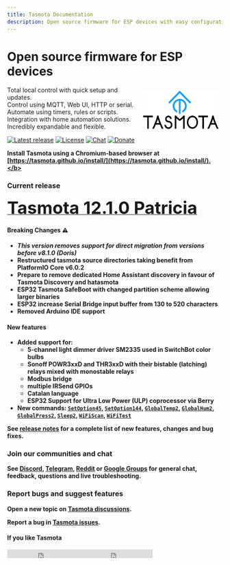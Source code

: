 ```yaml
---
title: Tasmota Documentation
description: Open source firmware for ESP devices with easy configuration using webUI, OTA updates, automation using timers or rules, expandability and entirely local control over MQTT, HTTP, serial or KNX.
---
```

# Open source firmware for ESP devices

<img style="margin: 10px 10px; float:right; width:35%" src="_media/frontlogo.svg" alt="Tasmota Logo"></img>
Total local control with quick setup and updates.    
Control using MQTT, Web UI, HTTP or serial.    
Automate using timers, rules or scripts.    
Integration with home automation solutions.    
Incredibly expandable and flexible.     

[![Latest release](https://img.shields.io/github/downloads/arendst/Tasmota/total.svg?style=flat-square&color=green)](http://ota.tasmota.com/tasmota/release)
[![License](https://img.shields.io/github/license/arendst/Tasmota.svg?style=flat-square)](https://github.com/arendst/Tasmota/blob/development/LICENSE.txt)
[![Chat](https://img.shields.io/discord/479389167382691863.svg?style=flat-square&color=blueviolet)](https://discord.gg/Ks2Kzd4)
[![Donate](https://img.shields.io/badge/donate-PayPal-blue.svg?style=flat-square)](https://paypal.me/tasmota)

<b>Install Tasmota using a Chromium-based browser at [https://tasmota.github.io/install/](https://tasmota.github.io/install/).</b>    

### Current release 
<a href="http://ota.tasmota.com/tasmota/release-12.1.0/"><span style="font-size:40px;">Tasmota 12.1.0 Patricia</span></a><br>

#### Breaking Changes :warning: 
- ***This version removes support for direct migration from versions before v8.1.0 (Doris)*** 
- Restructured tasmota source directories taking benefit from PlatformIO Core v6.0.2
- Prepare to remove dedicated Home Assistant discovery in favour of Tasmota Discovery and hatasmota
- ESP32 Tasmota SafeBoot with changed partition scheme allowing larger binaries
- ESP32 increase Serial Bridge input buffer from 130 to 520 characters
- Removed Arduino IDE support

#### New features
- Added support for: 
    - 5-channel light dimmer driver SM2335 used in SwitchBot color bulbs
    - Sonoff POWR3xxD and THR3xxD with their bistable (latching) relays mixed with monostable relays
    - Modbus bridge
    - multiple IRSend GPIOs
    - Catalan language
    - ESP32 Support for Ultra Low Power (ULP) coprocessor via Berry
- New commands: [`SetOption45`](Commands.md#setoption45), [`SetOption144`](Commands.md#setoption144), [`GlobalTemp2`](Commands.md#globaltemp2), [`GlobalHum2`](Commands.md#globalhum2), [`GlobalPress2`](Commands.md#globalpress2), [`Sleep2`](Commands.md#sleep2), [`WiFiScan`](Commands.md#wifiscan), [`WiFiTest`](Commands.md#wifitest)

See [release notes](https://github.com/arendst/Tasmota/releases/tag/v12.0.0) for a complete list of new features, changes and bug fixes.

### Join our communities and chat
See [Discord](https://discord.gg/Ks2Kzd4), [Telegram](https://t.me/tasmota), [Reddit](https://www.reddit.com/r/tasmota/) or [Google Groups](https://groups.google.com/d/forum/sonoffusers) for general chat, feedback, questions and live troubleshooting.

### Report bugs and suggest features
Open a new topic on [Tasmota discussions](https://github.com/arendst/Tasmota/discussions).

Report a bug in [Tasmota issues](https://github.com/arendst/Tasmota/issues).

#### If you like Tasmota
<iframe src="https://ghbtns.com/github-btn.html?user=arendst&repo=tasmota&type=star&count=true" frameborder="0" scrolling="0" width="170px" height="20px"></iframe><iframe src="https://ghbtns.com/github-btn.html?user=arendst&repo=tasmota&type=fork&count=true" frameborder="0" scrolling="0" width="170px" height="20px"></iframe> 
